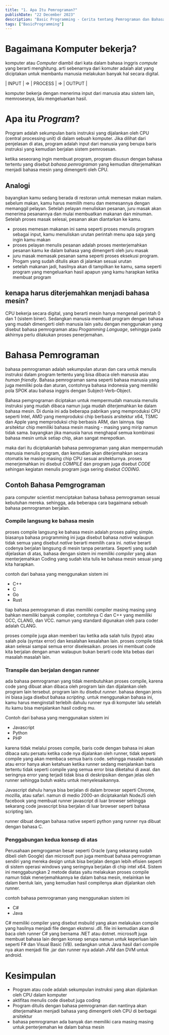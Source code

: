 ```yaml
---
title: "1. Apa Itu Pemrograman?"
publishDate: "22 December 2023"
description: "Basic Programming - Cerita tentang Pemrograman dan Bahasa Pemrograman"
tags: ["BasicProgramming"]
---
```


# Bagaimana Komputer bekerja?
komputer atau _Computer_ diambil dari kata dalam bahasa inggris _compute_ yang berarti menghitung. arti sebenarnya dari komuter adalah
alat yang diciptakan untuk membantu manusia melakukan banyak hal secara digital.

| INPUT	| => | PROCESS | => | OUTPUT |

komputer bekerja dengan menerima input dari manusia atau sistem lain, memrosesnya, lalu mengeluarkan hasil.

# Apa itu _Program_?
Program adalah sekumpulan baris instruksi yang dijalankan oleh CPU (central processing unit) di dalam sebuah komputer.
Jika dilihat dari penjelasan di atas, program adalah input dari manusia yang berupa baris instruksi yang kemudian berjalan sistem pemrosesan.

ketika seseorang ingin membuat program, program disusun dengan bahasa tertentu yang disebut _bahasa pemrograman_ yang kemudian diterjemahkan menjadi bahasa mesin yang dimengerti oleh CPU.

## Analogi
bayangkan kamu sedang berada di restoran untuk memesan makan malam. sebelum makan, kamu harus memilih menu dan memesannya dengan memanggil pelayan. Setelah pelayan menuliskan pesanan, juru masak akan menerima pesanannya dan mulai membuatkan makanan dan minuman. Setelah proses masak selesai, pesanan akan diantarkan ke kamu.

- proses memesan makanan ini sama seperti proses menulis program sebagai input, kamu menuliskan urutan perintah menu apa saja yang ingin kamu makan
- proses pelayan menulis pesanan adalah proses menterjemahkan pesanan kamu ke dalam bahasa yang dimengerti oleh juru masak
- juru masak memasak pesanan sama seperti proses eksekusi program. Progam yang sudah ditulis akan di jalankan sesuai urutan
- setelah makanan jadi, hasilnya akan di tampilkan ke kamu, sama seperti program yang mengeluarkan hasil apapun yang kamu harapkan ketika membuat program

## kenapa harus diterjemahkan menjadi bahasa mesin?
CPU bekerja secara digital, yang berarti mesin hanya mengenali perintah 0 dan 1 (sistem biner). Sedangkan manusia membuat program dengan bahasa yang mudah dimengerti oleh manusia lain yaitu dengan menggunakan yang disebut bahasa pemrograman atau _Progamming Language_, sehingga pada akhirnya perlu dilakukan proses penerjemahan.

# Bahasa Pemrograman
bahasa pemrograman adalah sekumpulan aturan dan cara untuk menulis instruksi dalam program tertentu yang bisa dibaca oleh manusia atau _human friendly_.
Bahasa pemrograman sama seperti bahasa manusia yang juga memiliki pola dan aturan, contohnya bahasa indonesia yang memiliki pola SPOK atau bahasa inggris dengan Subject-Verb-Object.
 
 Bahasa pemgrograman diciptakan untuk mempermudah manusia menulis instruksi yang mudah dibaca namun juga mudah diterjemahkan ke dalam bahasa mesin. Di dunia ini ada beberapa pabrikan yang memproduksi CPU seperti Intel, AMD yang memproduksi chip berbasis arsitektur x64, TSMC dan Apple yang memproduksi chip berbasis ARM, dan lainnya. tiap arsitektur chip memiliki bahasa mesin masing - masing yang mirip namun tidak sama. bayangkan jika manusia harus menghapal semua kombinasi bahasa mesin untuk setiap chip, akan sangat merepotkan.

 maka dari itu diciptakanlah bahasa pemrograman yang akan mempermudah manusia menulis program, dan kemudian akan diterjemahkan secara otomatis ke masing masing chip CPU sesuai arsitekturnya. proses menerjemahkan ini disebut _COMPILE_ dan program juga disebut _CODE_ sehingan kegiatan menulis program juga sering disebut _CODING_.

 ## Contoh Bahasa Pemgrograman
 para computer scientist menciptakan bahasa bahasa pemrograman sesuai kebutuhan mereka. sehingga, ada beberapa cara bagaimana sebuah bahasa pemrograman berjalan.

### Compile langsung ke bahasa mesin
proses compile langsung ke bahasa mesin adalah proses paling simple. biasanya bahasa programming ini juga disebut bahasa _native_ walaupun tidak semua yang disebut _native_ berarti memilih cara ini. _native_ berarti codenya berjalan langsung di mesin tanpa perantara. Seperti yang sudah dijelaskan di atas, bahasa dengan sistem ini memiliki _compiler_ yang akan menterjemahkan Coding yang sudah kita tulis ke bahasa mesin sesuai yang kita harapkan.

contoh dari bahasa yang menggunakan sistem ini
- C++
- C
- Go
- Rust

tiap bahasa pemrograman di atas memiliki compiler masing masing yang bahkan memiliki banyak compiler, contohnya C dan C++ yang memiliki GCC, CLANG, dan VCC. namun yang standard digunakan oleh para coder adalah CLANG.

proses compile juga akan memberi tau ketika ada salah tulis (typo) atau salah pola (syntax error) dan kesalahan kesalahan lain. proses compile tidak akan selesai sampai semua error diselesaikan. proses ini membuat code kita berjalan dengan aman walaupun bukan berarti code kita bebas dari masalah masalah lain. 

### Transpile dan berjalan dengan runner
ada bahasa pemrograman yang tidak membutuhkan proses compile, karena code yang dibuat akan dibaca oleh program lain dan dijalankan oleh program lain tersebut. program lain itu disebut _runner_. bahasa dengan jenis ini biasa juga disebut bahasa _scripting_. untuk menggunakan bahasa ini, kamu harus menginstall terlebih dahulu runner nya di komputer lalu setelah itu kamu bisa menjalankan hasil coding mu.

Contoh dari bahasa yang menggunakan sistem ini
- Javascript
- Python
- PHP

karena tidak melalui proses compile, baris code dengan bahasa ini akan dibaca satu persatu ketika code nya dijalankan oleh runner, tidak seperti compile yang akan membaca semua baris code. sehingga masalah masalah atau error hanya akan ketahuan ketika runner sedang menjalankan baris tertentu tidak seperti compile yang semua error bisa diketahui di awal. dan seringnya error yang terjadi tidak bisa di deskripsikan dengan jelas oleh runner sehingga butuh waktu untuk menyelesaikannya.

Javascript dahulu hanya bisa berjalan di dalam browser seperti Chrome, mozilla, atau safari. namun di medio 2000-an diciptakanlah NodeJS oleh facebook yang membuat runner javascript di luar browser sehingga sekarang code javascript bisa berjalan di luar browser seperti bahasa scripting lain.

runner dibuat dengan bahasa native seperti python yang runner nya dibuat dengan bahasa C.

### Penggabungan kedua konsep di atas
Perusahaan pemgrogaman besar seperti Oracle (yang sekarang sudah dibeli oleh Google) dan microsoft pun juga membuat bahasa pemrograman sendiri yang mereka design untuk bisa berjalan dengan lebih efisien seperti di sistem operasi windows yang seringnya berjalan di chip intel x64. Sistem ini menggabungkan 2 metode diatas yaitu melakukan proses compile namun tidak menerjemahkannya ke dalam bahsa mesin, melainkan ke dalam bentuk lain, yang kemudian hasil compilenya akan  dijalankan oleh runner.

contoh bahasa pemrograman yang menggunakan sistem ini
- C#
- Java

C# memiliki compiler yang disebut msbuild yang akan melakukan compile yang hasilnya menjadi file dengan ekstensi .dll. file ini kemudian akan di baca oleh runner C# yang bernama .NET atau dotnet. microsoft juga membuat bahasa lain dengan konsep serupa namun untuk keperluan lain seperti F# dan Visual Basic (VB). sedangkan untuk Java hasil dari compile nya akan menjadi file .jar dan runner nya adalah JVM dan DVM untuk android.

# Kesimpulan
- Program atau code adalah sekumpulan instruksi yang akan dijalankan oleh CPU dalam komputer
- aktifitas menulis code disebut juga coding
- Program ditulis dengan bahasa pemrograman dan nantinya akan diterjemahkan menjadi bahasa yang dimengerti oleh CPU di berbagai arsitektur
- bahasa pemrograman ada banyak dan memiliki cara masing masing untuk penterjemahan ke dalam bahsa mesin 